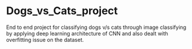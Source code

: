 # Dogs_vs_Cats_project
End to end project for classifying dogs v/s cats through image classifying by applying deep learning architecture of CNN and also dealt with overfitting issue on the dataset.
